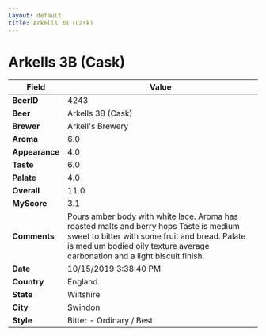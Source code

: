 ```yaml
---
layout: default
title: Arkells 3B (Cask)
---
```


# Arkells 3B (Cask)

| Field         | Value     |
|---------------|-----------|
| **BeerID** | 4243 |
| **Beer** | Arkells 3B (Cask) |
| **Brewer** | Arkell&#39;s Brewery |
| **Aroma** | 6.0 |
| **Appearance** | 4.0 |
| **Taste** | 6.0 |
| **Palate** | 4.0 |
| **Overall** | 11.0 |
| **MyScore** | 3.1 |
| **Comments** | Pours amber body with white lace. Aroma has roasted malts and berry hops Taste is medium sweet to bitter with some fruit and bread. Palate is medium bodied oily texture average carbonation and a light biscuit finish. |
| **Date** | 10/15/2019 3:38:40 PM |
| **Country** | England |
| **State** | Wiltshire |
| **City** | Swindon |
| **Style** | Bitter - Ordinary / Best |
